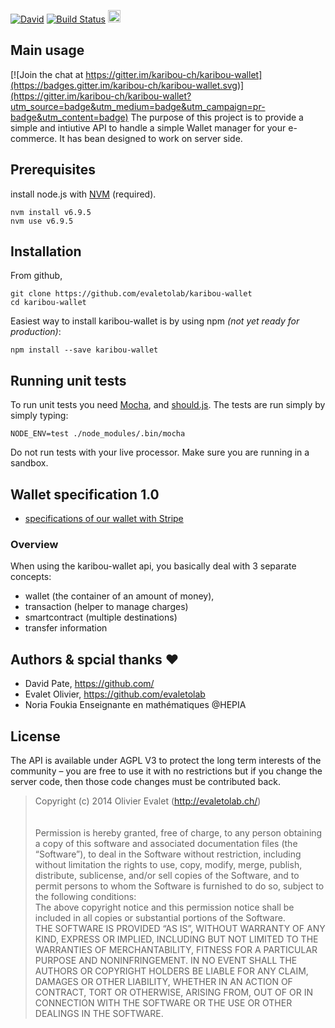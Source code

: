 [![David](https://img.shields.io/david/karibou-ch/karibou-wallet.svg?style=flat)](https://david-dm.org/karibou-ch/karibou-wallet)
[![Build Status](https://travis-ci.org/karibou-ch/karibou-wallet.svg?branch=master)](https://travis-ci.org/karibou-ch/karibou-wallet)
<a href="https://gitter.im/karibou-ch/?utm_source=badge&utm_medium=badge&utm_campaign=pr-badge&utm_content=badge"><img src="https://badges.gitter.im/Join Chat.svg" alt="Gitter chat" height="20"></a>

## Main usage

[![Join the chat at https://gitter.im/karibou-ch/karibou-wallet](https://badges.gitter.im/karibou-ch/karibou-wallet.svg)](https://gitter.im/karibou-ch/karibou-wallet?utm_source=badge&utm_medium=badge&utm_campaign=pr-badge&utm_content=badge)
The purpose of this project is to provide a simple and intiutive API to handle a simple Wallet manager for your e-commerce. It has bean designed to work on server side.

## Prerequisites
install node.js with [NVM](https://github.com/creationix/nvm) (required). 

    nvm install v6.9.5
    nvm use v6.9.5

## Installation
From github,    

    git clone https://github.com/evaletolab/karibou-wallet
    cd karibou-wallet

Easiest way to install karibou-wallet is by using npm *(not yet ready for production)*:

    npm install --save karibou-wallet


## Running unit tests

To run unit tests you need [Mocha](https://github.com/visionmedia/mocha),
and [should.js](https://github.com/visionmedia/should.js). The tests are run simply by simply typing:

    NODE_ENV=test ./node_modules/.bin/mocha

Do not run tests with your live processor. Make sure you are running in a
sandbox.

## Wallet specification 1.0
* [specifications of our wallet with Stripe](../../wiki/Wallet-1.0-Specifications-(Stripe-backend))

### Overview
When using the karibou-wallet api, you basically deal with 3 separate concepts: 
- wallet (the container of an amount of money),
- transaction (helper to manage charges)
- smartcontract (multiple destinations)
- transfer information


## Authors & spcial thanks :heart:

- David Pate, https://github.com/<ton compte ici>
- Evalet Olivier, https://github.com/evaletolab
- Noria Foukia Enseignante en mathématiques @HEPIA 


## License
The API is available under AGPL V3 to protect the long term interests of the community – you are free to use it with no restrictions but if you change the server code, then those code changes must be contributed back.

> Copyright (c) 2014 Olivier Evalet (http://evaletolab.ch/)<br/>
> <br/><br/>
> Permission is hereby granted, free of charge, to any person obtaining a copy
> of this software and associated documentation files (the “Software”), to deal
> in the Software without restriction, including without limitation the rights
> to use, copy, modify, merge, publish, distribute, sublicense, and/or sell
> copies of the Software, and to permit persons to whom the Software is
> furnished to do so, subject to the following conditions:
> <br/>
> The above copyright notice and this permission notice shall be included in
> all copies or substantial portions of the Software.
> <br/>
> THE SOFTWARE IS PROVIDED “AS IS”, WITHOUT WARRANTY OF ANY KIND, EXPRESS OR
> IMPLIED, INCLUDING BUT NOT LIMITED TO THE WARRANTIES OF MERCHANTABILITY,
> FITNESS FOR A PARTICULAR PURPOSE AND NONINFRINGEMENT. IN NO EVENT SHALL THE
> AUTHORS OR COPYRIGHT HOLDERS BE LIABLE FOR ANY CLAIM, DAMAGES OR OTHER
> LIABILITY, WHETHER IN AN ACTION OF CONTRACT, TORT OR OTHERWISE, ARISING FROM,
> OUT OF OR IN CONNECTION WITH THE SOFTWARE OR THE USE OR OTHER DEALINGS IN
> THE SOFTWARE.
